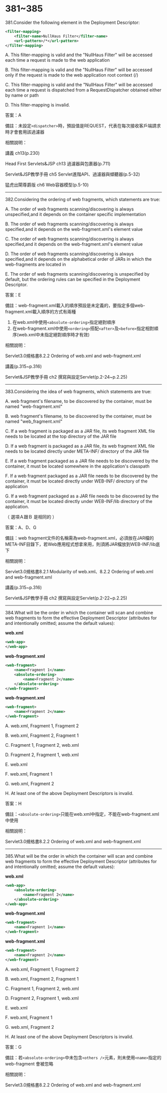381~385
========================

381.Consider the following element in the Deployment Descriptor:

```xml
<filter-mapping>
    <filter-name>NullHaus Filter</filter-name>
    <url-pattern>/*</url-pattern>
</filter-mapping>
```

A.  This filter-mapping is valid and the "NullHaus Filter" will be accessed each time a request is made to the web application

B.  This filter-mapping is valid and the "NullHaus Filter" will be accessed only if the request is made to the web application root context (/)

C.  This filter-mapping is valid and the "NullHaus Filter" will be accessed each time a request is dispatched from a RequestDispatcher obtained either by name or path

D.  This filter-mapping is invalid.

<!--sec data-title="解析" data-id="section381_2" data-collapse=true ces-->
答案：A

備註：未設定`<dispatcher>`時，預設值是REQUEST，代表在每次接收客戶端請求時才會套用該過濾器

相關說明：

講義 ch13(p.230)

Head First Servlets&JSP ch13 過濾器與包裹器(p.711)

Servlet&JSP教學手冊 ch5 Servlet進階API、過濾器與傾聽器(p.5-32)

猛虎出閘尊爵版 ch6 Web容器模型(p.5-10)
<!--endsec-->

---
382.Considering the ordering of web fragments, which statements are true:

A.  The order of web fragments scanning/discovering is always unspecified,and it depends on the container specific implementation

B.  The order of web fragments scanning/discovering is always specified,and it depends on the web-fragment.xml's element value

C.  The order of web fragments scanning/discovering is always specified,and it depends on the web-fragment.xml's element value

D.  The order of web fragments scanning/discovering is always specified,and it depends on the alphabetical order of JARs in which the web-fragments are located in

E.  The order of web fragments scanning/discovering is unspecified by default, but the ordering rules can be specified in the Deployment Descriptor.

<!--sec data-title="解析" data-id="section382_2" data-collapse=true ces-->
答案：E

備註：web-fragment.xml載入的順序預設是未定義的，要指定多個web-fragment.xml載入順序的方式有兩種

1. 在web.xml中使用`<absolute-ordering>`指定絕對順序
2. 在web-fragment.xml中使用`<ordering>`搭配`<after>`及`<before>`指定相對順序(web.xml中未指定絕對順序時才有效)

相關說明：

Servlet3.0規格書8.2.2 Ordering of web.xml and web-fragment.xml

講義(p.315~p.316)

Servlet&JSP教學手冊 ch2 撰寫與設定Servlet(p.2-24~p.2.25)
<!--endsec-->

---
383.Considering the idea of web fragments, which statements are true:

A.  web fragment's filename, to be discovered by the container, must be named "web-fragment.xml"

B.  web fragment's filename, to be discovered by the container, must be named "web_fragment.xml"

C.  If a web fragment is packaged as a JAR file, its web fragment XML file needs to be located at the top directory of the JAR file

D.  If a web fragment is packaged as a JAR file, its web fragment XML file needs to be located directly under META-INF/ directory of the JAR file

E.  If a web fragment packaged as a JAR file needs to be discovered by the container, it must be located somewhere in the application's classpath

F.  If a web fragment packaged as a JAR file needs to be discovered by the container, it must be located directly under WEB-INF/ directory of the application

G.  If a web fragment packaged as a JAR file needs to be discovered by the container, it must be located directly under WEB-INF/lib directory of the application.

（ 選項Ａ跟Ｂ 是相同的 ）

<!--sec data-title="解析" data-id="section383_2" data-collapse=true ces-->
答案：A、D、G

備註：web fragment文件的名稱需為web-fragment.xml，必須放在JAR檔的META-INF目錄下，若Web應用程式想拿來用，則須將JAR檔放到WEB-INF/lib底下

相關說明：

Servlet3.0規格書8.2.1  Modularity of web.xml、8.2.2 Ordering of web.xml and web-fragment.xml

講義(p.315~p.316)

Servlet&JSP教學手冊 ch2 撰寫與設定Servlet(p.2-22~p.2.25)
<!--endsec-->

---
384.What will be the order in which the container will scan and combine web fragments to form the effective Deployment Descriptor (attributes for and intentionally omitted; assume the default values):

**web.xml**

```xml
<web-app>
</web-app>
```

**web-fragment.xml**

```xml
<web-fragment>
    <name>Fragment 1</name>
    <absolute-ordering>
        <name>Fragment 2</name>
    </absolute-ordering>
</web-fragment>
```

**web-fragment.xml**

```xml
<web-fragment>
    <name>Fragment 2</name>
</web-fragment>
```

A.  web.xml, Fragment 1, Fragment 2

B.  web.xml, Fragment 2, Fragment 1

C.  Fragment 1, Fragment 2, web.xml

D.  Fragment 2, Fragment 1, web.xml

E.  web.xml

F.  web.xml, Fragment 1

G.  web.xml, Fragment 2

H.  At least one of the above Deployment Descriptors is invalid.

<!--sec data-title="解析" data-id="section384_2" data-collapse=true ces-->
答案：H

備註：`<absolute-ordering>`只能在web.xml中指定，不能在web-fragment.xml中使用

相關說明：

Servlet3.0規格書8.2.2 Ordering of web.xml and web-fragment.xml
<!--endsec-->

---
385.What will be the order in which the container will scan and combine web fragments to form the effective Deployment Descriptor (attributes for and intentionally omitted; assume the default values):

**web.xml**

```xml
<web-app>
    <absolute-ordering>
        <name>Fragment 2</name>
    </absolute-ordering>
</web-app>
```

**web-fragment.xml**

```xml
<web-fragment>
    <name>Fragment 1</name>
</web-fragment>
```

**web-fragment.xml**

```xml
<web-fragment>
    <name>Fragment 2</name>
</web-fragment>
```

A.  web.xml, Fragment 1, Fragment 2

B.  web.xml, Fragment 2, Fragment 1

C.  Fragment 1, Fragment 2, web.xml

D.  Fragment 2, Fragment 1, web.xml

E.  web.xml

F.  web.xml, Fragment 1

G.  web.xml, Fragment 2

H.  At least one of the above Deployment Descriptors is invalid.

<!--sec data-title="解析" data-id="section385_2" data-collapse=true ces-->
答案：G

備註：若`<absolute-ordering>`中未包含`<others />`元素，則未使用`<name>`指定的web-fragment 會被忽略

相關說明：

Servlet3.0規格書8.2.2 Ordering of web.xml and web-fragment.xml
<!--endsec-->
